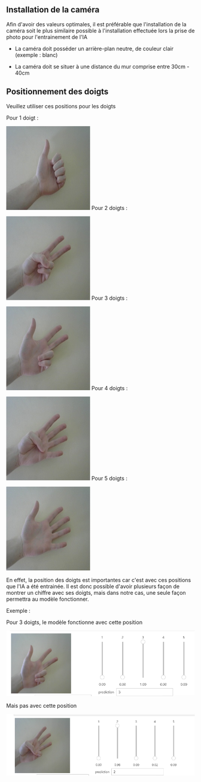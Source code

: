 ## Installation de la caméra

Afin d'avoir des valeurs optimales, il est préférable que l'installation de la caméra soit le plus similaire possible à l'installation effectuée lors la prise de photo pour l'entrainement de l'IA

- La caméra doit posséder un arrière-plan neutre, de couleur clair (exemple : blanc)

- La caméra doit se situer à une distance du mur comprise entre 30cm - 40cm

## Positionnement des doigts

Veuillez utiliser ces positions pour les doigts

Pour 1 doigt :

![](https://github.com/Poblit0/Finger-AI-Recognition/blob/main/Consignes%20d'utilisation/Exemples/1.jpg)
Pour 2 doigts :

![](https://github.com/Poblit0/Finger-AI-Recognition/blob/main/Consignes%20d'utilisation/Exemples/2.jpg)
Pour 3 doigts :

![](https://github.com/Poblit0/Finger-AI-Recognition/blob/main/Consignes%20d'utilisation/Exemples/3.jpg)
Pour 4 doigts :

![](https://github.com/Poblit0/Finger-AI-Recognition/blob/main/Consignes%20d'utilisation/Exemples/4.jpg)
Pour 5 doigts :

![](https://github.com/Poblit0/Finger-AI-Recognition/blob/main/Consignes%20d'utilisation/Exemples/5.jpg)

En effet, la position des doigts est importantes car c'est avec ces positions que l'IA a été entrainée. Il est donc possible d'avoir plusieurs façon de montrer un chiffre avec ses doigts, mais dans notre cas, une seule façon permettra au modèle fonctionner.

Exemple :

Pour 3 doigts, le modèle fonctionne avec cette position

![](https://github.com/Poblit0/Finger-AI-Recognition/blob/main/Consignes%20d'utilisation/Exemples/3%20Bon.png)

Mais pas avec cette position

![](https://github.com/Poblit0/Finger-AI-Recognition/blob/main/Consignes%20d'utilisation/Exemples/3%20Pas%20bon.png)
